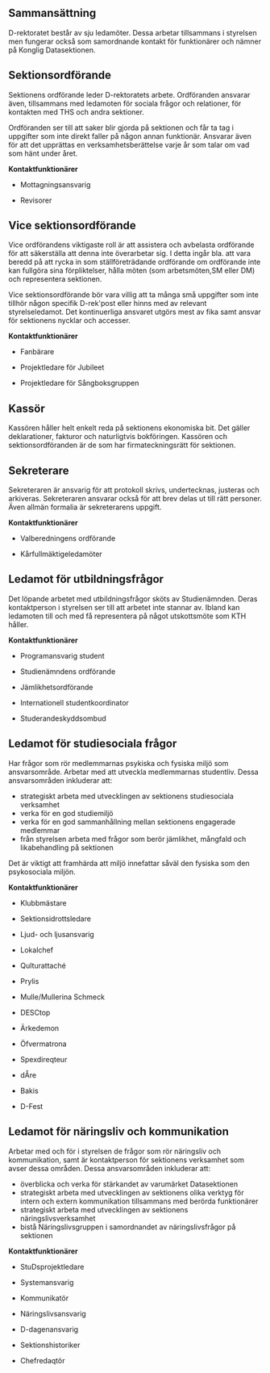 Sammansättning
--------------

D-rektoratet består av sju ledamöter. Dessa arbetar tillsammans i
styrelsen men fungerar också som samordnande kontakt för funktionärer
och nämner på Konglig Datasektionen.

## Sektionsordförande

Sektionens ordförande leder D-rektoratets arbete. Ordföranden ansvarar
även, tillsammans med ledamoten för sociala frågor och relationer, för
kontakten med THS och andra sektioner.

Ordföranden ser till att saker blir gjorda på sektionen och får ta tag i
uppgifter som inte direkt faller på någon annan funktionär. Ansvarar
även för att det upprättas en verksamhetsberättelse varje år som talar
om vad som hänt under året.

__Kontaktfunktionärer__

* Mottagningsansvarig

* Revisorer

## Vice sektionsordförande

Vice ordförandens viktigaste roll är att assistera och avbelasta
ordförande för att säkerställa att denna inte överarbetar sig. I detta
ingår bla. att vara beredd på att rycka in som ställföreträdande
ordförande om ordförande inte kan fullgöra sina förpliktelser, hålla
möten (som arbetsmöten,SM eller DM) och representera sektionen.

Vice sektionsordförande bör vara villig att ta många små uppgifter som
inte tillhör någon specifik D-rek'post eller hinns med av relevant
styrelseledamot. Det kontinuerliga ansvaret utgörs mest av fika samt
ansvar för sektionens nycklar och accesser.

__Kontaktfunktionärer__

* Fanbärare

* Projektledare för Jubileet

* Projektledare för Sångboksgruppen

## Kassör

Kassören håller helt enkelt reda på sektionens ekonomiska bit. Det
gäller deklarationer, fakturor och naturligtvis bokföringen. Kassören
och sektionsordföranden är de som har firmateckningsrätt för sektionen.

## Sekreterare

Sekreteraren är ansvarig för att protokoll skrivs, undertecknas,
justeras och arkiveras. Sekreteraren ansvarar också för att brev delas
ut till rätt personer. Även allmän formalia är sekreterarens uppgift.


__Kontaktfunktionärer__

* Valberedningens ordförande

* Kårfullmäktigeledamöter


## Ledamot för utbildningsfrågor

Det löpande arbetet med utbildningsfrågor sköts av Studienämnden. Deras
kontaktperson i styrelsen ser till att arbetet inte stannar av. Ibland
kan ledamoten till och med få representera på något utskottsmöte som KTH
håller.


__Kontaktfunktionärer__

* Programansvarig student

* Studienämndens ordförande

* Jämlikhetsordförande

* Internationell studentkoordinator

* Studerandeskyddsombud


## Ledamot för studiesociala frågor

Har frågor som rör medlemmarnas psykiska
och fysiska miljö som ansvarsområde. Arbetar med att utveckla
medlemmarnas
studentliv. Dessa ansvarsområden inkluderar att:

* strategiskt arbeta med utvecklingen av sektionens studiesociala
verksamhet
* verka för en god studiemiljö
* verka för en god sammanhållning mellan sektionens engagerade medlemmar
* från styrelsen arbeta med frågor som berör jämlikhet, mångfald och
likabehandling
på sektionen

Det är viktigt att framhärda att miljö innefattar såväl den fysiska som
den psykosociala miljön.


__Kontaktfunktionärer__

* Klubbmästare

* Sektionsidrottsledare

* Ljud- och ljusansvarig

* Lokalchef

* Qulturattaché

* Prylis

* Mulle/Mullerina Schmeck

* DESCtop

* Ärkedemon

* Öfvermatrona

* Spexdireqteur

* dÅre

* Bakis

* D-Fest


## Ledamot för näringsliv och kommunikation

Arbetar med och för i styrelsen de frågor
som rör näringsliv och kommunikation, samt är kontaktperson för
sektionens verksamhet
som avser dessa områden. Dessa ansvarsområden inkluderar att:

* överblicka och verka för stärkandet av varumärket Datasektionen
* strategiskt arbeta med utvecklingen av sektionens olika verktyg för intern och extern kommunikation tillsammans med berörda funktionärer
* strategiskt arbeta med utvecklingen av sektionens näringslivsverksamhet
* bistå Näringslivsgruppen i samordnandet av näringslivsfrågor på
sektionen


__Kontaktfunktionärer__

* StuDsprojektledare

* Systemansvarig

* Kommunikatör

* Näringslivsansvarig

* D-dagenansvarig

* Sektionshistoriker

* Chefredaqtör
